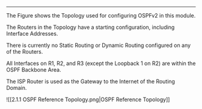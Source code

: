 
---
The Figure shows the Topology used  for configuring OSPFv2 in this module.

The Routers in the Topology have a starting configuration, including Interface Addresses.

There is currently no Static Routing or Dynamic Routing configured on any of the Routers.

All Interfaces on R1, R2, and R3 (except the Loopback 1 on R2) are within the OSPF Backbone Area.

The ISP Router is used as the Gateway to the Internet of the Routing Domain.

![[2.1.1 OSPF Reference Topology.png|OSPF Reference Topology]]

